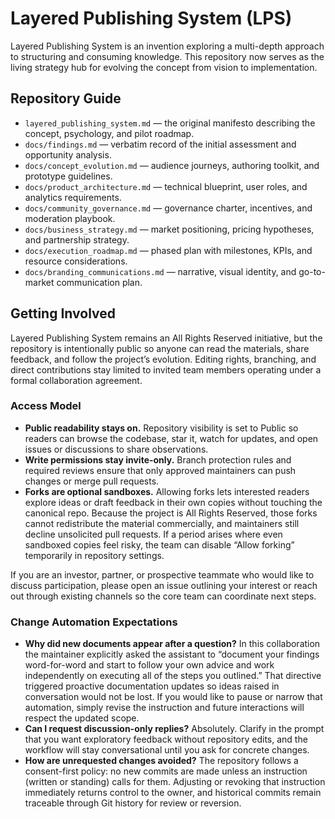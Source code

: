 # Layered Publishing System (LPS)

Layered Publishing System is an invention exploring a multi-depth approach to structuring and consuming knowledge. This repository now serves as the living strategy hub for evolving the concept from vision to implementation.

## Repository Guide

- `layered_publishing_system.md` — the original manifesto describing the concept, psychology, and pilot roadmap.
- `docs/findings.md` — verbatim record of the initial assessment and opportunity analysis.
- `docs/concept_evolution.md` — audience journeys, authoring toolkit, and prototype guidelines.
- `docs/product_architecture.md` — technical blueprint, user roles, and analytics requirements.
- `docs/community_governance.md` — governance charter, incentives, and moderation playbook.
- `docs/business_strategy.md` — market positioning, pricing hypotheses, and partnership strategy.
- `docs/execution_roadmap.md` — phased plan with milestones, KPIs, and resource considerations.
- `docs/branding_communications.md` — narrative, visual identity, and go-to-market communication plan.

## Getting Involved

Layered Publishing System remains an All Rights Reserved initiative, but the repository is intentionally public so anyone can read the materials, share feedback, and follow the project’s evolution. Editing rights, branching, and direct contributions stay limited to invited team members operating under a formal collaboration agreement.

### Access Model

- **Public readability stays on.** Repository visibility is set to Public so readers can browse the codebase, star it, watch for updates, and open issues or discussions to share observations.
- **Write permissions stay invite-only.** Branch protection rules and required reviews ensure that only approved maintainers can push changes or merge pull requests.
- **Forks are optional sandboxes.** Allowing forks lets interested readers explore ideas or draft feedback in their own copies without touching the canonical repo. Because the project is All Rights Reserved, those forks cannot redistribute the material commercially, and maintainers still decline unsolicited pull requests. If a period arises where even sandboxed copies feel risky, the team can disable “Allow forking” temporarily in repository settings.

If you are an investor, partner, or prospective teammate who would like to discuss participation, please open an issue outlining your interest or reach out through existing channels so the core team can coordinate next steps.

### Change Automation Expectations

- **Why did new documents appear after a question?** In this collaboration the maintainer explicitly asked the assistant to “document your findings word-for-word and start to follow your own advice and work independently on executing all of the steps you outlined.” That directive triggered proactive documentation updates so ideas raised in conversation would not be lost. If you would like to pause or narrow that automation, simply revise the instruction and future interactions will respect the updated scope.
- **Can I request discussion-only replies?** Absolutely. Clarify in the prompt that you want exploratory feedback without repository edits, and the workflow will stay conversational until you ask for concrete changes.
- **How are unrequested changes avoided?** The repository follows a consent-first policy: no new commits are made unless an instruction (written or standing) calls for them. Adjusting or revoking that instruction immediately returns control to the owner, and historical commits remain traceable through Git history for review or reversion.
